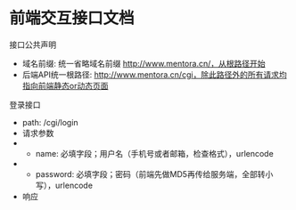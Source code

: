 # 前端交互接口文档

接口公共声明
* 域名前缀: 统一省略域名前缀 http://www.mentora.cn/，从根路径开始
* 后端API统一根路径: http://www.mentora.cn/cgi，除此路径外的所有请求均指向前端静态or动态页面

登录接口
* path: /cgi/login
* 请求参数
* * name: 必填字段；用户名（手机号或者邮箱，检查格式），urlencode
* * password: 必填字段；密码（前端先做MD5再传给服务端，全部转小写），urlencode
* 响应
